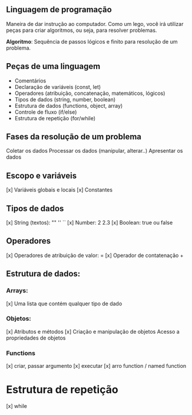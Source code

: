 ## Linguagem de programação

Maneira de dar instrução ao computador.
Como um lego, você irá utilizar peças para criar algoritmos, ou seja, para resolver problemas.

**Algoritmo**: Sequência de passos lógicos e finito para resolução de um problema.

## Peças de uma linguagem

- Comentários
- Declaração de variáveis (const, let)
- Operadores (atribuição, concatenação, matemáticos, lógicos)
- Tipos de dados (string, number, boolean)
- Estrutura de dados (functions, object, array)
- Controle de fluxo (if/else)
- Estrutura de repetição (for/while)

## Fases da resolução de um problema

Coletar os dados
Processar os dados (manipular, alterar..)
Apresentar os dados

## Escopo e variáveis

[x] Variáveis globais e locais
[x] Constantes

## Tipos de dados

[x] String (textos): "" '' ``
[x] Number: 2 2.3
[x] Boolean: true ou false


## Operadores

[x] Operadores de atribuição de valor: =
[x] Operador de contatenação +

## Estrutura de dados:

### Arrays:

[x] Uma lista que contém qualquer tipo de dado

### Objetos:

[x] Atributos e métodos
[x] Criação e manipulação de objetos
Acesso a propriedades de objetos

### Functions   

[x] criar, passar argumento
[x] executar
[x] arro function / named function

# Estrutura de repetição

[x] while